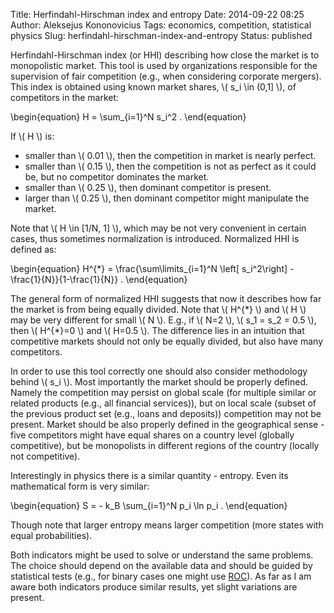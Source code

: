 Title: Herfindahl-Hirschman index and entropy
Date: 2014-09-22 08:25
Author: Aleksejus Kononovicius
Tags: economics, competition, statistical physics
Slug: herfindahl-hirschman-index-and-entropy
Status: published

Herfindahl-Hirschman index (or HHI) describing
how close the market is to monopolistic market. This tool is used by
organizations responsible for the supervision of fair competition (e.g.,
when considering corporate mergers). This index is obtained using known
market shares, \\\(  s\_i \in (0,1\] \\\), of competitors in the
market:
<!--more-->

\begin{equation}
 H = \sum\_{i=1}^N s\_i^2 . 
\end{equation}

If \\\(  H \\\) is:

-   smaller than \\\(  0.01 \\\), then the competition in market is
    nearly perfect.
-   smaller than \\\(  0.15 \\\), then the competition is not as perfect
    as it could be, but no competitor dominates the market.
-   smaller than \\\(  0.25 \\\), then dominant competitor is present.
-   larger than \\\(  0.25 \\\), then dominant competitor might
    manipulate the market.

Note that \\\(  H \in \[1/N, 1\] \\\), which may be not very convenient
in certain cases, thus sometimes normalization is introduced. Normalized
HHI is defined as:  

\begin{equation}
 H^{\*} = \frac{\sum\limits\_{i=1}^N \left\[ s\_i^2\right\] - \frac{1}{N}}{1-\frac{1}{N}} . 
\end{equation}

The general form of normalized HHI suggests that now it describes how
far the market is from being equally divided. Note that \\\( H^{\*} \\\) and \\\(  H \\\) may be very different for small \\\(  N \\\).
E.g., if \\\(  N=2 \\\), \\\(  s\_1 = s\_2 = 0.5 \\\), then \\\( H^{\*}=0 \\\) and \\\(  H=0.5 \\\). The difference lies in an intuition
that competitive markets should not only be equally divided, but also
have many competitors.

In order to use this tool correctly one should also consider methodology
behind \\\(  s\_i \\\). Most importantly the market should be properly
defined. Namely the competition may persist on global scale (for
multiple similar or related products (e.g., all financial services)),
but on local scale (subset of the previous product set (e.g., loans and
deposits)) competition may not be present. Market should be also
properly defined in the geographical sense - five competitors might have
equal shares on a country level (globally competitive), but be
monopolists in different regions of the country (locally not
competitive).

Interestingly in physics there is a similar quantity - entropy. Even its
mathematical form is very similar:  

\begin{equation}
 S = - k\_B \sum\_{i=1}^N p\_i \ln p\_i . 
\end{equation}

Though note that larger entropy means larger competition (more states
with equal probabilities).

Both indicators might be used to solve or understand the same problems.
The choice should depend on the available data and should be guided by
statistical tests (e.g., for binary cases one might use
[ROC](https://en.wikipedia.org/wiki/Receiver_operating_characteristic)).
As far as I am aware both indicators produce similar results, yet slight
variations are present.
